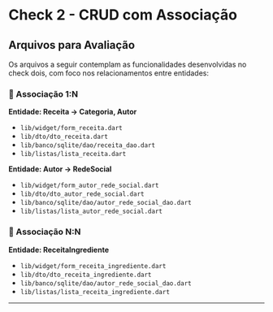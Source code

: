 # Check 2 - CRUD com Associação

## Arquivos para Avaliação

Os arquivos a seguir contemplam as funcionalidades desenvolvidas no check dois, com foco nos relacionamentos entre entidades:

### 📌 Associação 1:N
**Entidade: Receita → Categoria, Autor**  
- `lib/widget/form_receita.dart`  
- `lib/dto/dto_receita.dart`  
- `lib/banco/sqlite/dao/receita_dao.dart`  
- `lib/listas/lista_receita.dart`  

**Entidade: Autor → RedeSocial**  
- `lib/widget/form_autor_rede_social.dart`  
- `lib/dto/dto_autor_rede_social.dart`  
- `lib/banco/sqlite/dao/autor_rede_social_dao.dart`  
- `lib/listas/lista_autor_rede_social.dart`  

### 📌 Associação N:N
**Entidade: ReceitaIngrediente**  
- `lib/widget/form_receita_ingrediente.dart`  
- `lib/dto/dto_receita_ingrediente.dart`  
- `lib/banco/sqlite/dao/autor_rede_social_dao.dart`  
- `lib/listas/lista_receita_ingrediente.dart`

---
